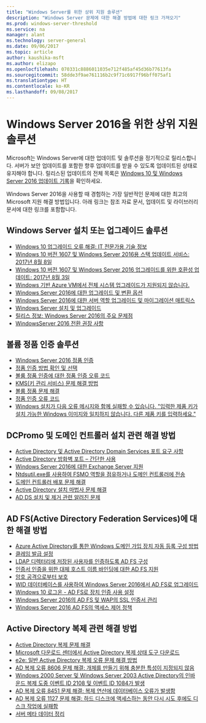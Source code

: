 ```yaml
---
title: "Windows Server를 위한 상위 지원 솔루션"
description: "Windows Server 문제에 대한 해결 방법에 대한 링크 가져오기"
ms.prod: windows-server-threshold
ms.service: na
manager: alant
ms.technology: server-general
ms.date: 09/06/2017
ms.topic: article
author: kaushika-msft
ms.author: elizapo
ms.openlocfilehash: 070331c8886011035e712f485af45d36b77613fa
ms.sourcegitcommit: 58dde3f9ae761116b2c9f71c6917f96bff075af1
ms.translationtype: HT
ms.contentlocale: ko-KR
ms.lasthandoff: 09/08/2017
---
```

# <a name="top-support-solutions-for-windows-server-2016"></a>Windows Server 2016을 위한 상위 지원 솔루션

Microsoft는 Windows Server에 대한 업데이트 및 솔루션을 정기적으로 릴리스합니다. 서버가 보안 업데이트를 포함한 향후 업데이트를 받을 수 있도록 업데이트된 상태로 유지해야 합니다. 릴리스된 업데이트의 전체 목록은 [Windows 10 및 Windows Server 2016 업데이트 기록](https://support.microsoft.com/en-us/help/4000825/windows-10-windows-server-2016-update-history)을 확인하세요.

Windows Server 2016을 사용할 때 경험하는 가장 일반적인 문제에 대한 최고의 Microsoft 지원 해결 방법입니다. 아래 링크는 참조 자료 문서, 업데이트 및 라이브러리 문서에 대한 링크를 포함합니다.

## <a name="solutions-for-installing-or-upgrading-windows-server"></a>Windows Server 설치 또는 업그레이드 솔루션

- [Windows 10 업그레이드 오류 해결: IT 전문가용 기술 정보](\windows\deployment\upgrade\resolve-windows-10-upgrade-errors)
- [Windows 10 버전 1607 및 Windows Server 2016용 스택 업데이트 서비스: 2017년 8월 8일](https://support.microsoft.com/en-US/help/4035631)
- [Windows 10 버전 1607 및 Windows Server 2016 업그레이드를 위한 호환성 업데이트: 2017년 8월 3일](https://support.microsoft.com/en-US/help/4033524)
- [Windows 기반 Azure VM에서 전체 시스템 업그레이드가 지원되지 않습니다.](https://support.microsoft.com/en-US/help/4014997)
- [Windows Server 2016에 대한 업그레이드 및 변환 옵션](..\get-started\supported-upgrade-paths.md)
- [Windows Server 2016에 대한 서버 역할 업그레이드 및 마이그레이션 매트릭스](..\get-started\server-role-upgradeability-table.md)
- [Windows Server 설치 및 업그레이드](..\get-started\installation-and-upgrade.md)
- [릴리스 정보: Windows Server 2016의 주요 문제점](..\get-started\windows-server-2016-ga-release-notes.md)
- [WindowsServer 2016 전환 권장 사항](..\get-started\recommendations-moving-to-server2016.md)

## <a name="solutions-for-volume-activation"></a>볼륨 정품 인증 솔루션
- [Windows Server 2016 정품 인증](../get-started/server-2016-activation.md)
- [정품 인증 방법 확인 및 선택](https://technet.microsoft.com/library/jj134256(ws.11).aspx)
- [볼륨 정품 인증에 대한 정품 인증 오류 코드](https://technet.microsoft.com/library/dn502528.aspx)
- [KMS(키 관리 서비스) 문제 해결 방법](https://technet.microsoft.com/library/ee939272.aspx)
- [볼륨 정품 문제 해결](https://technet.microsoft.com/library/ff793439.aspx)
- [정품 인증 오류 코드](https://technet.microsoft.com/library/ff793399.aspx)
- [Windows 설치가 다음 오류 메시지와 함께 실패할 수 있습니다. "입력한 제품 키가 설치 가능한 Windows 이미지와 일치하지 않습니다. 다른 제품 키를 입력하세요."](https://support.microsoft.com/help/2796988/windows-8-or-windows-server-2012-installation-may-fail-with-error-mess)

## <a name="solutions-related-to-dcpromo-and-installing-domain-controllers"></a>DCPromo 및 도메인 컨트롤러 설치 관련 해결 방법
- [Active Directory 및 Active Directory Domain Services 포트 요구 사항](https://technet.microsoft.com/library/dd772723(v=ws.10).aspx)
- [Active Directory 방화벽 포트 – 간단한 사용](http://blogs.msmvps.com/acefekay/2011/11/01/active-directory-firewall-ports-let-s-try-to-make-this-simple/)
- [Windows Server 2016에 대한 Exchange Server 지원](https://technet.microsoft.com/library/ff728623(v=exchg.150).aspx)
- [Ntdsutil.exe를 사용하여 FSMO 역할을 점유하거나 도메인 컨트롤러에 전송](http://support.microsoft.com/kb/255504)
- [도메인 컨트롤러 배포 문제 해결](../identity/ad-ds/deploy/troubleshooting-domain-controller-deployment.md)
- [Active Directory 설치 마법사 문제 해결](https://msdn.microsoft.com/library/bb727058.aspx)
- [AD DS 설치 및 제거 관련 알려진 문제](https://technet.microsoft.com/library/cc754463(v=ws.10).aspx)

## <a name="solutions-for-active-directory-federation-services-ad-fs"></a>AD FS(Active Directory Federation Services)에 대한 해결 방법
- [Azure Active Directory를 통한 Windows 도메인 가입 장치 자동 등록 구성 방법](/azure/active-directory/active-directory-conditional-access-automatic-device-registration-setup)
- [클레임 발급 설정](/azure/active-directory/device-management-hybrid-azuread-joined-devices-setup#step-2-setup-issuance-of-claims)
- [LDAP 디렉터리에 저장된 사용자를 인증하도록 AD FS 구성](../identity/ad-fs/operations/configure-ad-fs-to-authenticate-users-stored-in-ldap-directories.md)
- [인증서 인증을 위한 대체 호스트 이름 바인딩에 대한 AD FS 지원](../identity/ad-fs/operations/ad-fs-support-for-alternate-hostname-binding-for-certificate-authentication.md)
- [암호 공격으로부터 보호](https://blogs.technet.microsoft.com/tspring/2017/01/20/federated-to-microsoft-cloud-and-account-lockouts/)
- [WID 데이터베이스를 사용하여 Windows Server 2016에서 AD FS로 업그레이드](../identity/ad-fs/deployment/upgrading-to-ad-fs-in-windows-server-2016.md)
- [Windows 10 로그온 - AD FS로 장치 인증 사용 설정](../identity/ad-fs/operations/configure-device-based-conditional-access-on-premises.md)
- [Windows Server 2016의 AD FS 및 WAP의 SSL 인증서 관리](../identity/ad-fs/operations/manage-ssl-certificates-ad-fs-wap-2016.md)
- [Windows Server 2016 AD FS의 액세스 제어 정책](../identity/ad-fs/operations/access-control-policies-in-ad-fs.md)

## <a name="solutions-related-to-active-directory-replication"></a>Active Directory 복제 관련 해결 방법

- [Active Directory 복제 문제 해결](../identity/ad-ds/manage/troubleshoot/troubleshooting-active-directory-replication-problems.md)
- [Microsoft 다운로드 센터에서 Active Directory 복제 상태 도구 다운로드](http://www.microsoft.com/en-in/download/details.aspx?id=30005)
- [e2e: 일반 Active Directory 복제 오류 문제 해결 방법](http://support.microsoft.com/kb/3108513)
- [AD 복제 오류 8606 문제 해결: 개체를 만들기 위해 충분한 특성이 지정되지 않음](http://support.microsoft.com/kb/2028495)
- [Windows 2000 Server 및 Windows Server 2003 Active Directory의 인바운드 복제 도중 이벤트 ID 2108 및 이벤트 ID 1084가 발생](http://support.microsoft.com/kb/837932)
- [AD 복제 오류 8451 문제 해결: 복제 연산에 데이터베이스 오류가 발생함](http://support.microsoft.com/kb/2645996)
- [AD 복제 오류 1127 문제 해결: 하드 디스크에 액세스하는 동안 다시 시도 후에도 디스크 작업에 실패함](http://support.microsoft.com/kb/2025726)
- [서버 메타 데이터 정리](https://technet.microsoft.com/en-us/library/cc816907.aspx)